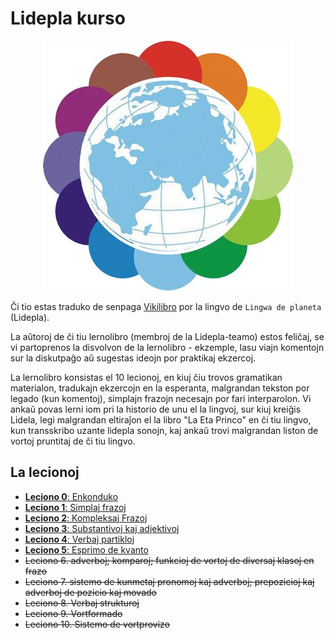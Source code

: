 # Lidepla kurso

<p align="center">
  <img src="./Lidepla.jpg">
</p>

Ĉi tio estas traduko de senpaga [Vikilibro](https://ru.wikibooks.org/wiki/%D0%9B%D0%B8%D0%BD%D0%B3%D0%B2%D0%B0_%D0%B4%D0%B5_%D0%BF%D0%BB%D0%B0%D0%BD%D0%B5%D1%82%D0%B0) por la lingvo de `Lingwa de planeta` (Lidepla).

La aŭtoroj de ĉi tiu lernolibro (membroj de la Lidepla-teamo) estos feliĉaj, se vi partoprenos la disvolvon de la lernolibro - ekzemple, lasu viajn komentojn sur la diskutpaĝo aŭ sugestas ideojn por praktikaj ekzercoj.

La lernolibro konsistas el 10 lecionoj, en kiuj ĉiu trovos gramatikan materialon, tradukajn ekzercojn en la esperanta, malgrandan tekston por legado (kun komentoj), simplajn frazojn necesajn por fari interparolon. Vi ankaŭ povas lerni iom pri la historio de unu el la lingvoj, sur kiuj kreiĝis Lidela, legi malgrandan eltiraĵon el la libro "La Eta Princo" en ĉi tiu lingvo, kun transskribo uzante lidepla sonojn, kaj ankaŭ trovi malgrandan liston de vortoj pruntitaj de ĉi tiu lingvo.

## La lecionoj

- [**Leciono 0**: Enkonduko](./lecionoj/leciono0.md)
- [**Leciono 1**: Simplaj frazoj](./lecionoj/leciono1.md)
- [**Leciono 2**: Kompleksaj Frazoj](./lecionoj/leciono2.md)
- [**Leciono 3**: Substantivoj kaj adjektivoj](./lecionoj/leciono3.md)
- [**Leciono 4**: Verbaj partikloj](./lecionoj/leciono4.md)
- [**Leciono 5**: Esprimo de kvanto](./lecionoj/leciono5.md)
- ~~Leciono 6. adverboj; komparoj; funkcioj de vortoj de diversaj klasoj en frazo~~
- ~~Leciono 7. sistemo de kunmetaj pronomoj kaj adverboj; prepozicioj kaj adverboj de pozicio kaj movado~~
- ~~Leciono 8. Verbaj strukturoj~~
- ~~Leciono 9. Vortformado~~
- ~~Leciono 10. Sistemo de vortprovizo~~
